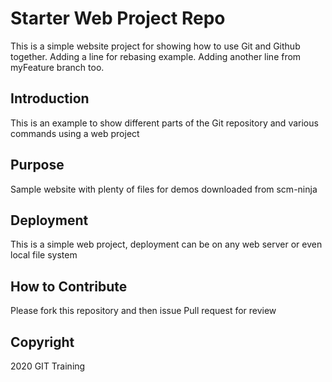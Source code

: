# Starter Web Project Repo

This is a simple website project for showing how to use Git and Github together.
Adding a line for rebasing example.
Adding another line from myFeature branch too.

## Introduction

This is an example to show different parts of the Git repository and various commands using a web project

## Purpose

Sample website with plenty of files for demos downloaded from scm-ninja

## Deployment

This is a simple web project, deployment can be on any web server or even local file system

## How to Contribute

Please fork this repository and then issue Pull request for review

## Copyright
2020 GIT Training